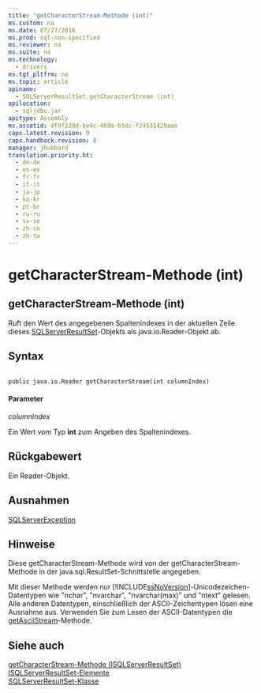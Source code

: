 ```yaml
---
title: "getCharacterStream-Methode (int)"
ms.custom: na
ms.date: 07/27/2016
ms.prod: sql-non-specified
ms.reviewer: na
ms.suite: na
ms.technology: 
  - drivers
ms.tgt_pltfrm: na
ms.topic: article
apiname: 
  - SQLServerResultSet.getCharacterStream (int)
apilocation: 
  - sqljdbc.jar
apitype: Assembly
ms.assetid: 4f9f230d-be4c-469a-b3dc-f24531429aae
caps.latest.revision: 9
caps.handback.revision: 8
manager: jhubbard
translation.priority.ht: 
  - de-de
  - es-es
  - fr-fr
  - it-it
  - ja-jp
  - ko-kr
  - pt-br
  - ru-ru
  - sv-se
  - zh-cn
  - zh-tw
---
```

# getCharacterStream-Methode (int)
    
## getCharacterStream\-Methode \(int\)  
 Ruft den Wert des angegebenen Spaltenindexes in der aktuellen Zeile dieses [SQLServerResultSet](../content/SQLServerResultSet-Class.md)\-Objekts als java.io.Reader\-Objekt ab.  
  
## Syntax  
  
```  
  
public java.io.Reader getCharacterStream(int columnIndex)  
```  
  
#### Parameter  
 *columnIndex*  
  
 Ein Wert vom Typ **int** zum Angeben des Spaltenindexes.  
  
## Rückgabewert  
 Ein Reader\-Objekt.  
  
## Ausnahmen  
 [SQLServerException](../content/SQLServerException-Class.md)  
  
## Hinweise  
 Diese getCharacterStream\-Methode wird von der getCharacterStream\-Methode in der java.sql.ResultSet\-Schnittstelle angegeben.  
  
 Mit dieser Methode werden nur [!INCLUDE[ssNoVersion](../content/includes/ssNoVersion_md.md)]\-Unicodezeichen\-Datentypen wie "nchar", "nvarchar", "nvarchar\(max\)" und "ntext" gelesen. Alle anderen Datentypen, einschließlich der ASCII\-Zeichentypen lösen eine Ausnahme aus. Verwenden Sie zum Lesen der ASCII\-Datentypen die [getAsciiStream](../content/getAsciiStream-Method--SQLServerResultSet-.md)\-Methode.  
  
## Siehe auch  
 [getCharacterStream-Methode &#40;ISQLServerResultSet&#41;](../content/getCharacterStream-Method--SQLServerResultSet-.md)   
 [ISQLServerResultSet-Elemente](../content/SQLServerResultSet-Members.md)   
 [SQLServerResultSet-Klasse](../content/SQLServerResultSet-Class.md)  
  
  